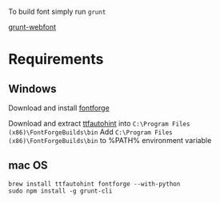To build font simply run `grunt`

[grunt-webfont](https://github.com/sapegin/grunt-webfont)

Requirements
============

Windows
-------

Download and install [fontforge](http://fontforge.github.io/en-US/downloads/windows/)

Download and extract [ttfautohint](http://www.freetype.org/ttfautohint/#download) into `C:\Program Files (x86)\FontForgeBuilds\bin`
Add `C:\Program Files (x86)\FontForgeBuilds\bin` to %PATH% environment variable

mac OS
------

	brew install ttfautohint fontforge --with-python
	sudo npm install -g grunt-cli

